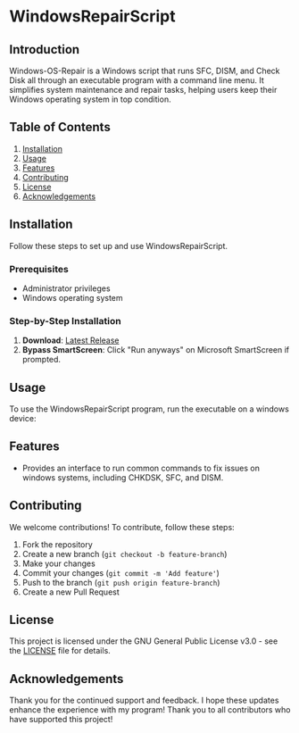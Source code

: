 # WindowsRepairScript

## Introduction
Windows-OS-Repair is a Windows script that runs SFC, DISM, and Check Disk all through an executable program with a command line menu. It simplifies system maintenance and repair tasks, helping users keep their Windows operating system in top condition.

## Table of Contents
1. [Installation](#installation)
2. [Usage](#usage)
3. [Features](#features)
4. [Contributing](#contributing)
5. [License](#license)
6. [Acknowledgements](#acknowledgements)

## Installation
Follow these steps to set up and use WindowsRepairScript.

### Prerequisites
- Administrator privileges
- Windows operating system

### Step-by-Step Installation
1. **Download**: [Latest Release](https://github.com/your-username/windows-os-repair/releases/latest)
3. **Bypass SmartScreen**: Click "Run anyways" on Microsoft SmartScreen if prompted.

## Usage
To use the WindowsRepairScript program, run the executable on a windows device:

## Features
- Provides an interface to run common commands to fix issues on windows systems, including CHKDSK, SFC, and DISM.

## Contributing
We welcome contributions! To contribute, follow these steps:

1. Fork the repository
2. Create a new branch (`git checkout -b feature-branch`)
3. Make your changes
4. Commit your changes (`git commit -m 'Add feature'`)
5. Push to the branch (`git push origin feature-branch`)
6. Create a new Pull Request

## License
This project is licensed under the GNU General Public License v3.0 - see the [LICENSE](LICENSE) file for details.

## Acknowledgements
Thank you for the continued support and feedback. I hope these updates enhance the experience with my program! Thank you to all contributors who have supported this project!
